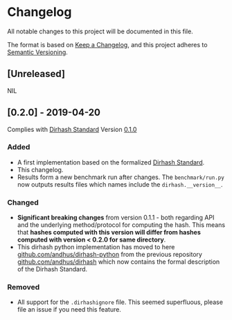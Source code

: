 # Changelog

All notable changes to this project will be documented in this file.

The format is based on [Keep a Changelog](https://keepachangelog.com/en/1.0.0/),
and this project adheres to [Semantic Versioning](https://semver.org/spec/v2.0.0.html).

## [Unreleased]
NIL

## [0.2.0] - 2019-04-20
Complies with [Dirhash Standard](https://github.com/andhus/dirhash) Version [0.1.0](https://github.com/andhus/dirhash/releases/v0.1.0)

### Added
- A first implementation based on the formalized [Dirhash Standard](https://github.com/andhus/dirhash).
- This changelog.
- Results form a new benchmark run after changes. The `benchmark/run.py` now outputs results files which names include the `dirhash.__version__`.

### Changed
- **Significant breaking changes** from version 0.1.1 - both regarding API and the 
underlying method/protocol for computing the hash. This means that **hashes 
computed with this version will differ from hashes computed with version < 0.2.0 for 
same directory**.
- This dirhash python implementation has moved to here 
[github.com/andhus/dirhash-python](https://github.com/andhus/dirhash-python) from 
the previous repository 
[github.com/andhus/dirhash](https://github.com/andhus/dirhash) 
which now contains the formal description of the Dirhash Standard.

### Removed
- All support for the `.dirhashignore` file. This seemed superfluous, please file an 
issue if you need this feature.
